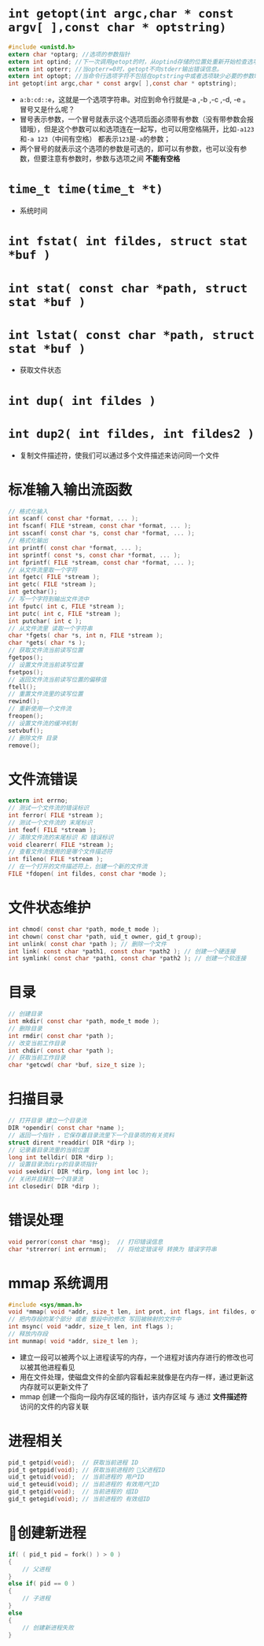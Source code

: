 # `int getopt(int argc,char * const argv[ ],const char * optstring)`
```c
#include <unistd.h>
extern char *optarg; //选项的参数指针  
extern int optind; //下一次调用getopt的时，从optind存储的位置处重新开始检查选项。
extern int opterr; //当opterr=0时，getopt不向stderr输出错误信息。  
extern int optopt; //当命令行选项字符不包括在optstring中或者选项缺少必要的参数时，该选项存储在optopt中，getopt返回 ?
int getopt(int argc,char * const argv[ ],const char * optstring);
```
- `a:b:cd::e`，这就是一个选项字符串。对应到命令行就是-a ,-b ,-c ,-d, -e 。冒号又是什么呢？
- 冒号表示参数，一个冒号就表示这个选项后面必须带有参数（没有带参数会报错哦），但是这个参数可以和选项连在一起写，也可以用空格隔开，比如`-a123` 和`-a 123`（中间有空格） 都表示`123`是`-a`的参数；
- 两个冒号的就表示这个选项的参数是可选的，即可以有参数，也可以没有参数，但要注意有参数时，参数与选项之间 **不能有空格**

# `time_t time(time_t *t)`
- 系统时间

# `int fstat( int fildes, struct stat *buf )`
# `int stat( const char *path, struct stat *buf )`
# `int lstat( const char *path, struct stat *buf )`
- 获取文件状态

# `int dup( int fildes )`
# `int dup2( int fildes, int fildes2 )`
- 复制文件描述符，使我们可以通过多个文件描述来访问同一个文件


# 标准输入输出流函数
```c
// 格式化输入
int scanf( const char *format, ... );
int fscanf( FILE *stream, const char *format, ... );
int sscanf( const char *s, const char *format, ... );
// 格式化输出
int printf( const char *format, ... );
int sprintf( const *s, const char *format, ... );
int fprintf( FILE *stream, const char *format, ... );
// 从文件流里取一个字符
int fgetc( FILE *stream );
int getc( FILE *stream );
int getchar();
// 写一个字符到输出文件流中
int fputc( int c, FILE *stream );
int putc( int c, FILE *stream );
int putchar( int c );
// 从文件流里 读取一个字符串
char *fgets( char *s, int n, FILE *stream );
char *gets( char *s );
// 获取文件流当前读写位置
fgetpos();
// 设置文件流当前读写位置
fsetpos();
// 返回文件流当前读写位置的偏移值
ftell();
// 重置文件流里的读写位置
rewind();
// 重新使用一个文件流
freopen();
// 设置文件流的缓冲机制
setvbuf();
// 删除文件 目录
remove();
```

# 文件流错误
```c
extern int errno;
// 测试一个文件流的错误标识
int ferror( FILE *stream );
// 测试一个文件流的 末尾标识
int feof( FILE *stream );
// 清除文件流的末尾标识 和 错误标识
void clearerr( FILE *stream );
// 查看文件流使用的是哪个文件描述符
int fileno( FILE *stream );
// 在一个打开的文件描述符上，创建一个新的文件流
FILE *fdopen( int fildes, const char *mode );
```

# 文件状态维护
```c
int chmod( const char *path, mode_t mode );
int chown( const char *path, uid_t owner, gid_t group);
int unlink( const char *path ); // 删除一个文件
int link( const char *path1, const char *path2 ); // 创建一个硬连接
int symlink( const char *path1, const char *path2 ); // 创建一个软连接
```

# 目录
```c
// 创建目录
int mkdir( const char *path, mode_t mode );
// 删除目录
int rmdir( const char *path );
// 改变当前工作目录
int chdir( const char *path );
// 获取当前工作目录
char *getcwd( char *buf, size_t size );
```

# 扫描目录
```c
// 打开目录 建立一个目录流
DIR *opendir( const char *name );
// 返回一个指针 ，它保存着目录流里下一个目录项的有关资料
struct dirent *readdir( DIR *dirp );
// 记录着目录流里的当前位置
long int telldir( DIR *dirp );
// 设置目录流dirp的目录项指针
void seekdir( DIR *dirp, long int loc );
// 关闭并且释放一个目录流
int closedir( DIR *dirp );
```

# 错误处理
```c
void perror(const char *msg);  // 打印错误信息
char *strerror( int errnum);   // 将给定错误号 转换为 错误字符串
```

# mmap 系统调用
```c
#include <sys/mman.h>
void *mmap( void *addr, size_t len, int prot, int flags, int fildes, off_t off );
// 把内存段的某个部分 或者 整段中的修改 写回被映射的文件中
int msync( void *addr, size_t len, int flags );
// 释放内存段
int munmap( void *addr, size_t len );
```
- 建立一段可以被两个以上进程读写的内存，一个进程对该内存进行的修改也可以被其他进程看见
- 用在文件处理，使磁盘文件的全部内容看起来就像是在内存一样，通过更新这内存就可以更新文件了
- mmap 创建一个指向一段内存区域的指针，该内存区域 与 通过 **文件描述符** 访问的文件的内容关联


# 进程相关
```c
pid_t getpid(void);  // 获取当前进程 ID
pid_t getppid(void); // 获取当前进程的 父进程ID
uid_t getuid(void);  // 当前进程的 用户ID
uid_t geteuid(void); // 当前进程的 有效用户ID
gid_t getgid(void);  // 当前进程的 组ID
gid_t getegid(void); // 当前进程的 有效组ID
```

# 创建新进程
```c
if( ( pid_t pid = fork() ) > 0 )
{
    // 父进程
}
else if( pid == 0 )
{
    // 子进程
}
else
{
    // 创建新进程失败
}
```